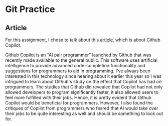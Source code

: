 # Git Practice

## Article

For this assignment, I chose to talk about this [article](https://visualstudiomagazine.com/articles/2022/09/13/copilot-impact.aspx?m=1), which is about Github Copilot.

Github Copilot is an "AI pair programmer" launched by Github that was recently made available to the general public. This software uses artificial intelligence to provide advanced code-completion functionality and suggestions for programmers to aid in programming. I've always been interested in this technology since hearing about it earlier this year so I was intrigued to learn about Github's study on the effect that Copilot has had on programmers. The studies that Github did revealed that Copilot had not only allowed developers to program significantly faster, it also allowed users to feel more fulfilled with their jobs. Hence, it is pretty evident that Github Copilot would be beneficial for programmers. However, I also found the critiques of Copilot from programmers who feared that AI would take over their jobs to be quite interesting as well and should be something to look out for.